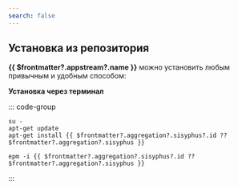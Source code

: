```yaml
---
search: false
---
```


## Установка из репозитория

**{{ $frontmatter?.appstream?.name }}** можно установить любым привычным и удобным способом:

<!--@include: @apps/parts/install/software-repo.md-->

**Установка через терминал**

::: code-group

```shell-vue[apt-get]
su -
apt-get update
apt-get install {{ $frontmatter?.aggregation?.sisyphus?.id ?? $frontmatter?.aggregation?.sisyphus }}
```

```shell-vue[epm]
epm -i {{ $frontmatter?.aggregation?.sisyphus?.id ?? $frontmatter?.aggregation?.sisyphus }}
```

:::
